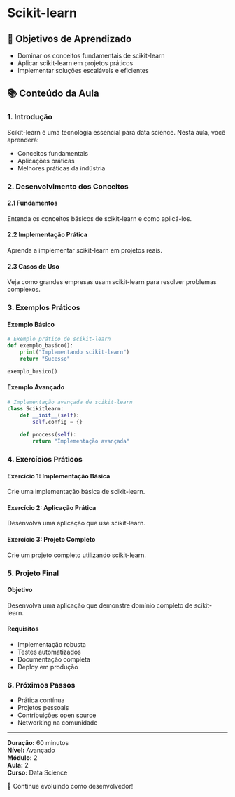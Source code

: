 # Scikit-learn

## 🎯 Objetivos de Aprendizado
- Dominar os conceitos fundamentais de scikit-learn
- Aplicar scikit-learn em projetos práticos
- Implementar soluções escaláveis e eficientes

## 📚 Conteúdo da Aula

### 1. Introdução
Scikit-learn é uma tecnologia essencial para data science. Nesta aula, você aprenderá:

- Conceitos fundamentais
- Aplicações práticas
- Melhores práticas da indústria

### 2. Desenvolvimento dos Conceitos

#### 2.1 Fundamentos
Entenda os conceitos básicos de scikit-learn e como aplicá-los.

#### 2.2 Implementação Prática
Aprenda a implementar scikit-learn em projetos reais.

#### 2.3 Casos de Uso
Veja como grandes empresas usam scikit-learn para resolver problemas complexos.

### 3. Exemplos Práticos

#### Exemplo Básico
```python
# Exemplo prático de scikit-learn
def exemplo_basico():
    print("Implementando scikit-learn")
    return "Sucesso"

exemplo_basico()
```

#### Exemplo Avançado
```python
# Implementação avançada de scikit-learn
class Scikitlearn:
    def __init__(self):
        self.config = {}
    
    def process(self):
        return "Implementação avançada"
```

### 4. Exercícios Práticos

#### Exercício 1: Implementação Básica
Crie uma implementação básica de scikit-learn.

#### Exercício 2: Aplicação Prática
Desenvolva uma aplicação que use scikit-learn.

#### Exercício 3: Projeto Completo
Crie um projeto completo utilizando scikit-learn.

### 5. Projeto Final

#### Objetivo
Desenvolva uma aplicação que demonstre domínio completo de scikit-learn.

#### Requisitos
- Implementação robusta
- Testes automatizados
- Documentação completa
- Deploy em produção

### 6. Próximos Passos

- Prática contínua
- Projetos pessoais
- Contribuições open source
- Networking na comunidade

---

**Duração:** 60 minutos  
**Nível:** Avançado  
**Módulo:** 2  
**Aula:** 2  
**Curso:** Data Science

🎉 Continue evoluindo como desenvolvedor!
